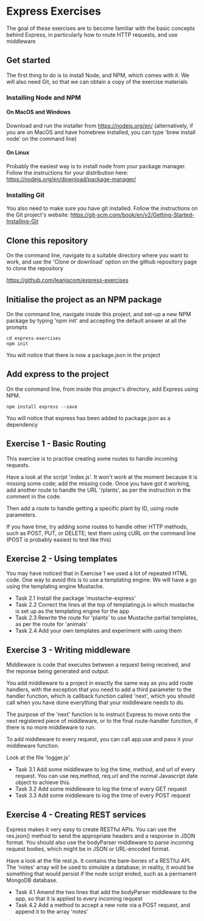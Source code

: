 # Express Exercises
The goal of these exercises are to become familiar with the basic concepts behind Express, in particularly how to route HTTP requests, and use middleware

## Get started
The first thing to do is to install Node, and NPM, which comes with it.  We will also need Git, so that we can obtain a copy of the exercise materials

### Installing Node and NPM

#### On MacOS and Windows
Download and run the installer from https://nodejs.org/en/
(alternatively, if you are on MacOS and have homebrew installed, you can type 'brew install node' on the command line)

#### On Linux
Probably the easiest way is to install node from your package manager.  Follow the instructions for your distribution here: https://nodejs.org/en/download/package-manager/

### Installing Git
You also need to make sure you have git installed.  Follow the instructions on the Git project's website:
https://git-scm.com/book/en/v2/Getting-Started-Installing-Git

## Clone this repository
On the command line, navigate to a suitable directory where you want to work, and use the 'Clone or download' option on the github repository page to clone the repository

https://github.com/leanjscom/express-exercises

## Initialise the project as an NPM package
On the command line, navigate inside this project, and set-up a new NPM package by typing 'npm init' and accepting the default answer at all the prompts

	cd express-exercises
	npm init

You will notice that there is now a package.json in the project

## Add express to the project
On the command line, from inside this project's directory, add Express using NPM.

	npm install express --save

You will notice that express has been added to package.json as a dependency


## Exercise 1 - Basic Routing
This exercise is to practise creating some routes to handle incoming requests.

Have a look at the script 'index.js'.  It won't work at the moment because it is missing some code; add the missing code.  Once you have got it working, add another route to handle the URL '/plants', as per the instruction in the comment in the code.

Then add a route to handle getting a specific plant by ID, using route parameters.

If you have time, try adding some routes to handle other HTTP methods, such as POST, PUT, or DELETE; test them using cURL on the command line (POST is probably easiest to test like this)


## Exercise 2 - Using templates
You may have noticed that in Exercise 1 we used a lot of repeated HTML code.  One way to avoid this is to use a templating engine.  We will have a go using the templating engine Mustache.

* Task 2.1 Install the package 'mustache-express'
* Task 2.2 Correct the lines at the top of templating.js in which mustache is set up as the templating engine for the app
* Task 2.3 Rewrite the route for 'plants' to use Mustache partial templates, as per the route for 'animals'
* Task 2.4 Add your own templates and experiment with using them


## Exercise 3 - Writing middleware
Middleware is code that executes between a request being received, and the reponse being generated and output.

You add middleware to a project in exactly the same way as you add route handlers, with the exception that you need to add a third parameter to the handler function, which is callback function called 'next', which you should call when you have done everything that your middleware needs to do.

The purpose of the 'next' function is to instruct Express to move onto the next registered piece of middleware, or to the final route-handler function, if there is no more middleware to run.

To add middleware to every request, you can call app.use and pass it your middleware function.

Look at the file 'logger.js'

* Task 3.1 Add some middleware to log the time, method, and url of every request.  You can use req.method, req.url and the normal Javascript date object to achieve this.
* Task 3.2 Add some middleware to log the time of every GET request
* Task 3.3 Add some middleware to log the time of every POST request


## Exercise 4 - Creating REST services
Express makes it very easy to create RESTful APIs.  You can use the res.json() method to send the appropriate headers and a response in JSON format.  You should also use the bodyParser middleware to parse incoming request bodies, which might be in JSON or URL-encoded format.

Have a look at the file rest.js.  It contains the bare-bones of a RESTful API.  The 'notes' array will be used to simulate a database; in reality, it would be something that would persist if the node script ended, such as a permanent MongoDB database.

* Task 4.1  Amend the two lines that add the bodyParser middleware to the app, so that it is applied to every incoming request
* Task 4.2  Add a method to accept a new note via a POST request, and append it to the array 'notes'

